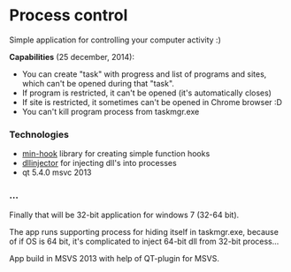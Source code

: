 # Process control
Simple application for controlling your computer activity :)

**Capabilities** (25 december, 2014):
* You can create "task" with progress and list of programs and sites, which can't be opened during that "task".
* If program is restricted, it can't be opened (it's automatically closes)
* If site is restricted, it sometimes can't be opened in Chrome browser :D
* You can't kill program process from taskmgr.exe

### Technologies
* [min-hook][mh] library for creating simple function hooks
* [dllinjector][di] for injecting dll's into processes
* qt 5.4.0 msvc 2013

### ...
Finally that will be 32-bit application for windows 7 (32-64 bit).

The app runs supporting process for hiding itself in taskmgr.exe, because of if OS is 64 bit, it's complicated to inject 64-bit dll from 32-bit process...

App build in MSVS 2013 with help of QT-plugin for MSVS.

[mh]: http://www.codeproject.com/Articles/44326/MinHook-The-Minimalistic-x-x-API-Hooking-Libra
[di]: https://github.com/OpenSecurityResearch/dllinjector
